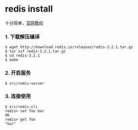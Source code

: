 # redis install

十分简单，[官网教程](http://redis.io/download)

### 1. 下载解压编译 

```
$ wget http://download.redis.io/releases/redis-3.2.1.tar.gz
$ tar xzf redis-3.2.1.tar.gz
$ cd redis-3.2.1
$ make
```

### 2. 开启服务

```
$ src/redis-server
```

### 3. 连接使用

```
$ src/redis-cli
redis> set foo bar
OK
redis> get foo
"bar"
```